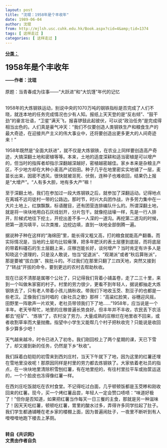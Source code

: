 ```yaml
---
layout: post
title: "沈琨：1958年是个丰收年"
date: 1989-06-04
author: 沈琨
from: http://mjlsh.usc.cuhk.edu.hk/Book.aspx?cid=4&amp;tid=1374
tags: [ 这样走过 ]
categories: [ 这样走过 ]
---
```


<div style="margin: 15px 10px 10px 0px;">
<div>
<span id="ctl00_ContentPlaceHolder1_chapter1_SubjectLabel" style="font-weight:bold;text-decoration:underline;">
   分类：
  </span>
</div>
<p>
<strong>
<font size="5">
    1958年是个丰收年
   </font>
</strong>
</p>
<p>
<strong>
   ——作者：沈琨
   <br/>
</strong>
<br/>
  原题：当青春成为往事——“大跃进”和“大饥馑”年代的记忆
 </p>
<p>
<br/>
  1958年的大炼钢铁运动，别说中央的1070万吨的钢铁指标是否完成了人们不晓，就连本地的任务完成情况也少有人知。报纸上天天登的是“反右倾”、“鼓干劲”的豪言壮语，“卫星”满天飞，报喜锣鼓此起彼伏，可以说“政治任务”是完成得相当出色的。人们真是豪气冲天：“我们不仅要创造人类钢铁生产和粮食生产的最大奇迹，在迎接共产主义的伟大事业中，还将要创造出更多更大的人间奇迹来！”
 </p>
<p>
  1958年既然是“全面大跃进”，就不仅是大炼钢铁，在农业上同样要创造高产奇迹，大搞深翻土地和密植等等。本来，土地的适度深耕和适当密植是可以增产的，但当时的指挥者却指示深翻越深越好，密植越密越佳。家乡本来是杂粮主产区，不少地方却在大种小麦高产试验田。种子几乎在地里密实实地铺了一层，麦苗长出来，因密不透风，很快就被沤死、伏倒，连种子也难收回，结果仍上报是“大增产”。“人有多大胆，地有多大产”嘛！
 </p>
<p>
  至于深翻土地，我们在参加过一段大炼钢铁之后，就参加了深翻运动。记得地点在离城不远司徒村一带的公路边。那时节，时兴大兵团作战，许多劳力集中在一大片土地上，红旗飘飘，标语醒目，还有团营连排编队什么的。所谓深翻土地，就是将一块块地用白石灰线划开，分片包干。就像挖战壕一样，先是一行人排开，阶梯式地往下挖土，开挖出差不多一人深的一道沟。再挖第二道沟的时候，把第一道沟填平，以次类推，边挖边填，直到一块地全部倒腾一遍。
 </p>
<p>
  据说种子种在这样的“海绵田”里，能长得又粗又高，打的粮食就能高产翻番。而实际情况是，当地的土层均比较瘠薄，把多年肥沃的表土层壅到底层，而将底层的带着料礓石的生土层翻上来，庄稼岂能长好，谈何增产？当时肯定有许多人是知晓这个道理的，只是没人敢说，怕当“促退派”、“观潮派”或者“秋后算账派”，那是要被“拔白旗”、挨批斗的。不过我们在那里只翻了三四天地，突然又接到了“转战”开拔的命令，要到更远的农村去帮助秋收。
 </p>
<p>
  现在已说不清那是属哪个公社了，只记得我们背着小铺盖卷，走了二三十里，来到一个叫做朱家窑的村子。村里的劳力很少，更看不到年轻人，据说都抽走大炼钢铁去了，只有老人带着小孩儿搞秋收。带我们下地收玉茭、割豆子的也都是一些老汉。正像我们当时唱的《新社员之歌》那样：“高粱红脸笑，谷穗迎风摇，田野里一阵歌声一片欢笑，老社员带领我们下了地……”1958年，应当说是一个丰年。老天爷帮忙，地里的庄稼普遍长势良好。但丰年并不丰收，农民丢下农活都去“挖矿”、“炼铁”了，农村没了劳力，大量成熟的庄稼烂在地里收不回来，或者收割草率而大量抛撒。指望中小学生又能帮几个村子把秋收完？只能说是收回多少算多少吧！
 </p>
<p>
  天气越来越冷，时令已进入了初冬。我们刚回校上了两个星期的课，天已下雪了，却又接到新的任务，仍然是下乡“秋收”。
 </p>
<p>
  我们踩着白皑皑的初雪来到西刘庄村，当天下午就下了地，因为这里的红薯还埋在雪地里没收呢！那原因同样是村里的劳力都去炼钢铁了。大家依着老社员的指点，在一块块地里清除积雪刨红薯，有在地里挖的，有往村里拉平车或抬筐运送的，一个个脸皮也冻得像红薯一样。
 </p>
<p>
  在西刘庄吃饭就吃在农村食堂。不记得吃过白面，几乎顿顿饭都是玉茭糁和刚收回来的红薯。现今，买一个烤红薯品尝，年轻人一定会赞口啧啧：“味道好极了！”但你是否知道，如果把红薯当作每天一日三餐的主食，那就是另一种滋味了！因天天吃红薯，顿顿吃红薯，胃里的酸水过多，弄得许多同学拉起了肚子。我们学生都通铺睡在老乡家的楼棚上面，因为普遍闹肚子，一夜里不断听到有人噔噔噔地跑下楼去上茅厕。
 </p>
<p>
<br/>
<strong>
   转自《共识网》
   <br/>
   文责由作者自负
  </strong>
</p>
</div>
